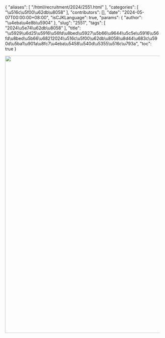{
    "aliases": [
        "/html/recruitment/2024/2551.html"
    ],
    "categories": [
        "\u516c\u5f00\u62db\u8058"
    ],
    "contributors": [],
    "date": "2024-05-07T00:00:00+08:00",
    "isCJKLanguage": true,
    "params": {
        "author": "\u4eba\u4e8b\u5904"
    },
    "slug": "2551",
    "tags": [
        "2024\u5e74\u62db\u8058"
    ],
    "title": "\u5929\u6d25\u5916\u56fd\u8bed\u5927\u5b66\u9644\u5c5e\u5916\u56fd\u8bed\u5b66\u68212024\u516c\u5f00\u62db\u8058\u8d44\u683c\u590d\u5ba1\u901a\u8fc7\u4eba\u5458\u540d\u5355\u516c\u793a",
    "toc": true
}


<img
    src="https://cdn.tfls.online/mirror/full/a569e979389ccd7d3433da2dd32e72dc0c5ae80c.jpg"
    style="display:block;margin-left:auto;margin-right:auto;"
    decoding="async"
    fetchpriority="auto"
    loading="lazy"
    height="903"
    width="714"
/>
